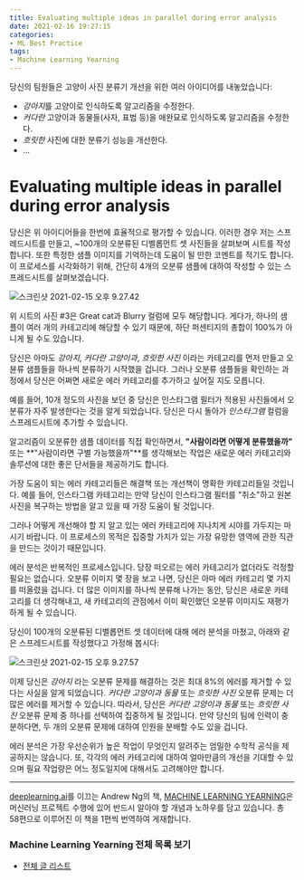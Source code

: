 ```yaml
---
title: Evaluating multiple ideas in parallel during error analysis
date: 2021-02-16 19:27:15
categories:
- ML Best Practice
tags:
- Machine Learning Yearning
---
```


당신의 팀원들은 고양이 사진 분류기 개선을 위한 여러 아이디어를 내놓았습니다:

- *강아지*를 고양이로 인식하도록 알고리즘을 수정한다.
- *커다란* 고양이과 동물들(사자, 표범 등)을 애완묘로 인식하도록 알고리즘을 수정한다.
- *흐릿한* 사진에 대한 분류기 성능을 개선한다.
- ...

# Evaluating multiple ideas in parallel during error analysis

당신은 위 아이디어들을 한번에 효율적으로 평가할 수 있습니다. 이러한 경우 저는 스프레드시트를 만들고, ~100개의 오분류된 디벨롭먼트 셋 사진들을 살펴보며 시트를 작성합니다. 또한 특정한 샘플 이미지를 기억하는데 도움이 될 만한 코멘트를 적기도 합니다. 이 프로세스를 시각화하기 위해, 간단히 4개의 오분류 샘플에 대하여 작성할 수 있는 스프레드시트를 살펴보겠습니다.



![스크린샷 2021-02-15 오후 9.27.42](https://i.loli.net/2021/02/15/Yv4ECLi9y15nwl2.png)



위 시트의 사진 #3은 Great cat과 Blurry 컬럼에 모두 해당합니다. 게다가, 하나의 샘플이 여러 개의 카테고리에 해당할 수 있기 때문에, 하단 퍼센티지의 총합이 100%가 아니게 될 수도 있습니다.

당신은 아마도 *강아지*, *커다란 고양이과*, *흐릿한 사진* 이라는 카테고리를 먼저 만들고 오뷴류 샘플들을 하나씩 분류하기 시작했을 겁니다. 그러나 오분류 샘플들을 확인하는 과정에서 당신은 어쩌면 새로운 에러 카테고리를 추가하고 싶어질 지도 모릅니다.

예를 들어, 10개 정도의 사진을 보던 중 당신은 인스타그램 필터가 적용된 사진들에서 오분류가 자주 발생한다는 것을 알게 되었습니다. 당신은 다시 돌아가 *인스타그램* 컬럼을 스프레드시트에 추가할 수 있습니다.

알고리즘이 오분류한 샘플 데이터를 직접 확인하면서, **"사람이라면 어떻게 분류했을까"** 또는 **"사람이라면 구별 가능했을까"**를 생각해보는 작업은 새로운 에러 카테고리와 솔루션에 대한 좋은 단서들을 제공하기도 합니다.

가장 도움이 되는 에러 카테고리들은 해결책 또는 개선책이 명확한 카테고리들일 것입니다. 예를 들어, 인스타그램 카테고리는 만약 당신이 인스타그램 필터를 "취소"하고 원본 사진을 복구하는 방법을 알고 있을 때 가장 도움이 될 것입니다.

그러나 어떻게 개선해야 할 지 알고 있는 에러 카테고리에 지나치게 시야를 가두지는 마시기 바랍니다. 이 프로세스의 목적은 집중할 가치가 있는 가장 유망한 영역에 관한 직관을 만드는 것이기 때문입니다.

에러 분석은 반복적인 프로세스입니다. 당장 떠오르는 에러 카테고리가 없더라도 걱정할 필요는 없습니다. 오분류 이미지 몇 장을 보고 나면, 당신은 아마 에러 카테고리 몇 가지를 떠올렸을 겁니다. 더 많은 이미지를 하나씩 분류해 나가는 동안, 당신은 새로운 카테고리를 더 생각해내고, 새 카테고리의 관점에서 이미 확인했던 오분류 이미지도 재평가하게 될 수 있습니다.

당신이 100개의 오분류된 디벨롭먼트 셋 데이터에 대해 에러 분석을 마쳤고, 아래와 같은 스프레드시트를 작성했다고 가정해 봅시다:

![스크린샷 2021-02-15 오후 9.27.57](https://i.loli.net/2021/02/15/C98PN4mYhwFIoyE.png)



이제 당신은 *강아지* 라는 오분류 문제를 해결하는 것은 최대 8%의 에러를 제거할 수 있다는 사실을 알게 되었습니다. *커다란 고양이과 동물* 또는 *흐릿한 사진* 오분류 문제는 더 많은 에러를 제거할 수 있습니다. 따라서, 당신은 *커다란 고양이과 동물* 또는 *흐릿한 사진* 오분류 문제 중 하나를 선택하여 집중하게 될 것입니다. 만약 당신의 팀에 인력이 충분하다면, 두 개의 오분류 문제에 대하여 인원을 분배할 수도 있을 겁니다.

에러 분석은 가장 우선순위가 높은 작업이 무엇인지 알려주는 엄밀한 수학적 공식을 제공하지는 않습니다. 또, 각각의 에러 카테고리에 대하여 얼마만큼의 개선을 기대할 수 있으며 필요 작업량은 어느 정도일지에 대해서도 고려해야만 합니다.





---

[deeplearning.ai](https://www.deeplearning.ai)를 이끄는 Andrew Ng의 책, [MACHINE LEARNING YEARNING](https://d2wvfoqc9gyqzf.cloudfront.net/content/uploads/2018/09/Ng-MLY01-13.pdf?utm_campaign=MLY%20Ebook%20Email&utm_medium=email&_hsmi=78646066&_hsenc=p2ANqtz-8EN6pTX4f_zSAT80ls6z_VnjtNqRW5_6H7bwAgac2tcKhJ0ZXMwNquIMXhBZzXz2nL9v2cwqsEnEeEOlFfen_ZyuVQtw&utm_content=78646066&utm_source=hs_automation)은 머신러닝 프로젝트 수행에 있어 반드시 알아야 할 개념과 노하우를 담고 있습니다. 총 58편으로 이루어진 이 책을 1편씩 번역하여 게재합니다.

### Machine Learning Yearning 전체 목록 보기

- [전체 글 리스트](https://choigww.github.io/tag/#/Machine%20Learning%20Yearning)